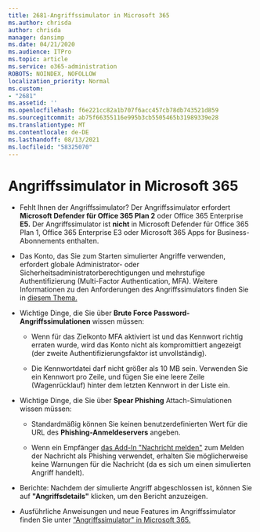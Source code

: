 ```yaml
---
title: 2681-Angriffssimulator in Microsoft 365
ms.author: chrisda
author: chrisda
manager: dansimp
ms.date: 04/21/2020
ms.audience: ITPro
ms.topic: article
ms.service: o365-administration
ROBOTS: NOINDEX, NOFOLLOW
localization_priority: Normal
ms.custom:
- "2681"
ms.assetid: ''
ms.openlocfilehash: f6e221cc82a1b707f6acc457cb78db743521d859
ms.sourcegitcommit: ab75f66355116e995b3cb5505465b31989339e28
ms.translationtype: MT
ms.contentlocale: de-DE
ms.lasthandoff: 08/13/2021
ms.locfileid: "58325070"
---
```

# <a name="attack-simulator-in-microsoft-365"></a>Angriffssimulator in Microsoft 365

- Fehlt Ihnen der Angriffssimulator? Der Angriffssimulator erfordert **Microsoft Defender für Office 365 Plan 2** oder Office 365 Enterprise **E5.** Der Angriffssimulator ist **nicht** in Microsoft Defender für Office 365 Plan 1, Office 365 Enterprise E3 oder Microsoft 365 Apps for Business-Abonnements enthalten.

- Das Konto, das Sie zum Starten simulierter Angriffe verwenden, erfordert globale Administrator- oder Sicherheitsadministratorberechtigungen und mehrstufige Authentifizierung (Multi-Factor Authentication, MFA). Weitere Informationen zu den Anforderungen des Angriffssimulators finden Sie in [diesem Thema.](https://docs.microsoft.com/microsoft-365/security/office-365-security/attack-simulator)

- Wichtige Dinge, die Sie über **Brute Force Password-Angriffssimulationen** wissen müssen:

  - Wenn für das Zielkonto MFA aktiviert ist und das Kennwort richtig erraten wurde, wird das Konto nicht als kompromittiert angezeigt (der zweite Authentifizierungsfaktor ist unvollständig).

  - Die Kennwortdatei darf nicht größer als 10 MB sein. Verwenden Sie ein Kennwort pro Zeile, und fügen Sie eine leere Zeile (Wagenrücklauf) hinter dem letzten Kennwort in der Liste ein.

- Wichtige Dinge, die Sie über **Spear Phishing** Attach-Simulationen wissen müssen:

  - Standardmäßig können Sie keinen benutzerdefinierten Wert für die URL des **Phishing-Anmeldeservers** angeben.

  - Wenn ein Empfänger [das Add-In "Nachricht melden"](https://docs.microsoft.com/microsoft-365/security/office-365-security/enable-the-report-message-add-in) zum Melden der Nachricht als Phishing verwendet, erhalten Sie möglicherweise keine Warnungen für die Nachricht (da es sich um einen simulierten Angriff handelt).

- Berichte: Nachdem der simulierte Angriff abgeschlossen ist, können Sie auf **"Angriffsdetails"** klicken, um den Bericht anzuzeigen.

- Ausführliche Anweisungen und neue Features im Angriffssimulator finden Sie unter ["Angriffssimulator" in Microsoft 365.](https://docs.microsoft.com/microsoft-365/security/office-365-security/attack-simulator)

